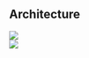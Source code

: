 
## Architecture
<img src="../architecture.png" >
<br />
<img src="../app-celery-communication-diagram.png" >

